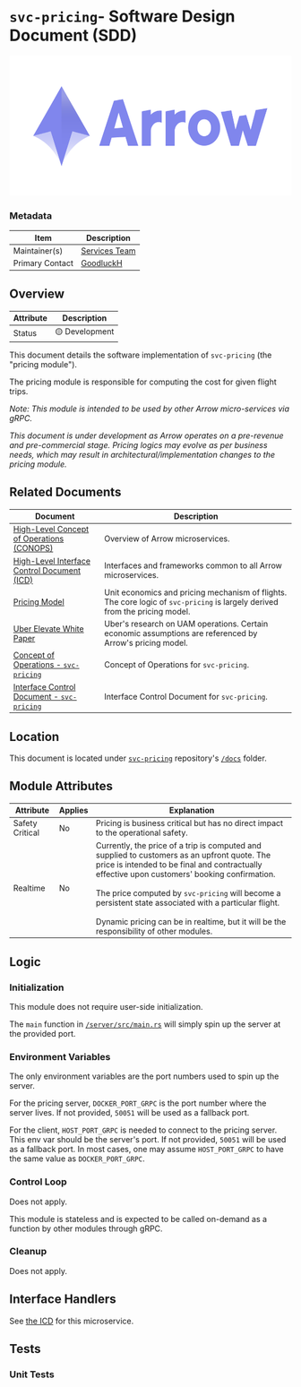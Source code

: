 # `svc-pricing`- Software Design Document (SDD)

<center>

<img src="https://github.com/Arrow-air/tf-github/raw/main/src/templates/doc-banner-services.png" style="height:250px" />

</center>

### Metadata

| Item | Description |
| --- | --- |
| Maintainer(s) | [Services Team](https://github.com/orgs/Arrow-air/teams/services) |
| Primary Contact |[GoodluckH](https://github.com/GoodluckH)|

## Overview

Attribute | Description
--- | ---
Status | :yellow_circle: Development

This document details the software implementation of `svc-pricing` (the "pricing module").

The pricing module is responsible for computing the cost for given flight trips. 





*Note: This module is intended to be used by other Arrow micro-services via gRPC.*

*This document is under development as Arrow operates on a pre-revenue and pre-commercial stage. Pricing logics may evolve as per business needs, which may result in architectural/implementation changes to the pricing module.*

## Related Documents

Document | Description
--- | ---
[High-Level Concept of Operations (CONOPS)](https://github.com/Arrow-air/se-services/blob/develop/docs/conops.md) | Overview of Arrow microservices.
[High-Level Interface Control Document (ICD)](https://github.com/Arrow-air/se-services/blob/develop/docs/icd.md) | Interfaces and frameworks common to all Arrow microservices.
[Pricing Model](https://docs.google.com/spreadsheets/d/1mjPtaIn3E5m7r4nyKt_sJKG9BSFm2ty7Gzo7OqERxwo) | Unit economics and pricing mechanism of flights. The core logic of `svc-pricing` is largely derived from the pricing model.
[Uber Elevate White Paper](https://evtol.news/__media/PDFs/UberElevateWhitePaperOct2016.pdf) | Uber's research on UAM operations. Certain economic assumptions are referenced by Arrow's pricing model.
[Concept of Operations - `svc-pricing`](./conops.md) | Concept of Operations for `svc-pricing`.
[Interface Control Document - `svc-pricing`](./icd.md) | Interface Control Document for `svc-pricing`.

## Location

This document is located under [`svc-pricing`](https://github.com/Arrow-air/svc-pricing) repository's [`/docs`](https://github.com/Arrow-air/svc-pricing/tree/main/docs) folder.

## Module Attributes

Attribute | Applies | Explanation
--- | --- | ---
Safety Critical | No | Pricing is business critical but has no direct impact to the operational safety. 
Realtime | No | Currently, the price of a trip is computed and supplied to customers as an upfront quote. The price is intended to be final and contractually effective upon customers' booking confirmation.<br /><br /> The price computed by `svc-pricing` will become a persistent state associated with a particular flight.<br /><br /> Dynamic pricing can be in realtime, but it will be the responsibility of  other modules.|


## Logic 

### Initialization

This module does not require user-side initialization.

The `main` function in [`/server/src/main.rs`](../server/src/main.rs) will simply spin up the server at the provided port.

### Environment Variables
The only environment variables are the port numbers used to spin up the server.

For the pricing server, `DOCKER_PORT_GRPC` is the port number where the server lives. If not provided, `50051` will be used as a fallback port.

For the client, `HOST_PORT_GRPC` is needed to connect to the pricing server. This env var should be the server's port. If not provided, `50051` will be used as a fallback port. In most cases, one may assume `HOST_PORT_GRPC` to have the same value as `DOCKER_PORT_GRPC`.

### Control Loop

Does not apply. 

This module is stateless and is expected to be called on-demand as a function by other modules through gRPC.

### Cleanup

Does not apply.

## Interface Handlers

See [the ICD](./icd.md) for this microservice.


## Tests


### Unit Tests

